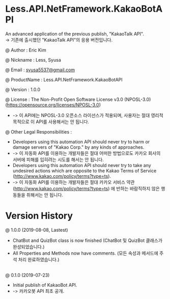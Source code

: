 # Less.API.NetFramework.KakaoBotAPI
An advanced application of the previous publish, "KakaoTalk API". <br/>
-> 기존에 출시했던 "KakaoTalk API"의 응용 버전입니다.

@ Author : Eric Kim

@ Nickname : Less, Syusa

@ Email : syusa5537@gmail.com

@ ProductName : Less.API.NetFramework.KakaoBotAPI

@ Version : 1.0.0

@ License : The Non-Profit Open Software License v3.0 (NPOSL-3.0) (https://opensource.org/licenses/NPOSL-3.0) <br/>
- -> 이 API에는 NPOSL-3.0 오픈소스 라이선스가 적용되며, 사용자는 절대 영리적 목적으로 이 API를 사용해서는 안 됩니다.

@ Other Legal Responsibilities : <br/>
- Developers using this automation API should never try to harm or damage servers of "Kakao Corp." by any kinds of approaches. <br/>
- -> 이 자동화 API를 이용하는 개발자들은 절대 어떠한 방법으로도 카카오 회사의 서버에 피해를 입히려는 시도를 해서는 안 됩니다. <br/>
- Developers using this automation API should never try to take any undesired actions which are opposite to the Kakao Terms of Service (http://www.kakao.com/policy/terms?type=ts). <br/>
- -> 이 자동화 API를 이용하는 개발자들은 절대 카카오 서비스 약관 (http://www.kakao.com/policy/terms?type=ts) 에 반하는 바람직하지 않은 행동들을 취해서는 안 됩니다.

# Version History
@ 1.0.0 (2019-08-08, Lastest) <br/>
- ChatBot and QuizBot class is now finished (ChatBot 및 QuizBot 클래스가 완성되었습니다.) <br/>
- All Properties and Methods now have comments. (모든 속성과 메서드에 주석 처리 완료하였습니다.) <br/><br/>

@ 0.1.0 (2019-07-23) <br/>
- Initial publish of KakaoBot API. <br/>
- -> 카카오봇 API 최초 공개.
